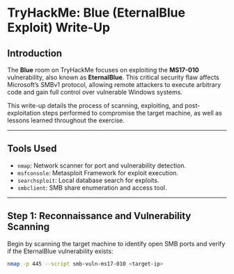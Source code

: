 # TryHackMe: Blue (EternalBlue Exploit) Write-Up

## Introduction  
The **Blue** room on TryHackMe focuses on exploiting the **MS17-010** vulnerability, also known as **EternalBlue**. This critical security flaw affects Microsoft’s SMBv1 protocol, allowing remote attackers to execute arbitrary code and gain full control over vulnerable Windows systems.

This write-up details the process of scanning, exploiting, and post-exploitation steps performed to compromise the target machine, as well as lessons learned throughout the exercise.

---

## Tools Used  
- `nmap`: Network scanner for port and vulnerability detection.  
- `msfconsole`: Metasploit Framework for exploit execution.  
- `searchsploit`: Local database search for exploits.  
- `smbclient`: SMB share enumeration and access tool.

---

## Step 1: Reconnaissance and Vulnerability Scanning  
Begin by scanning the target machine to identify open SMB ports and verify if the EternalBlue vulnerability exists:

```bash
nmap -p 445 --script smb-vuln-ms17-010 <target-ip>

